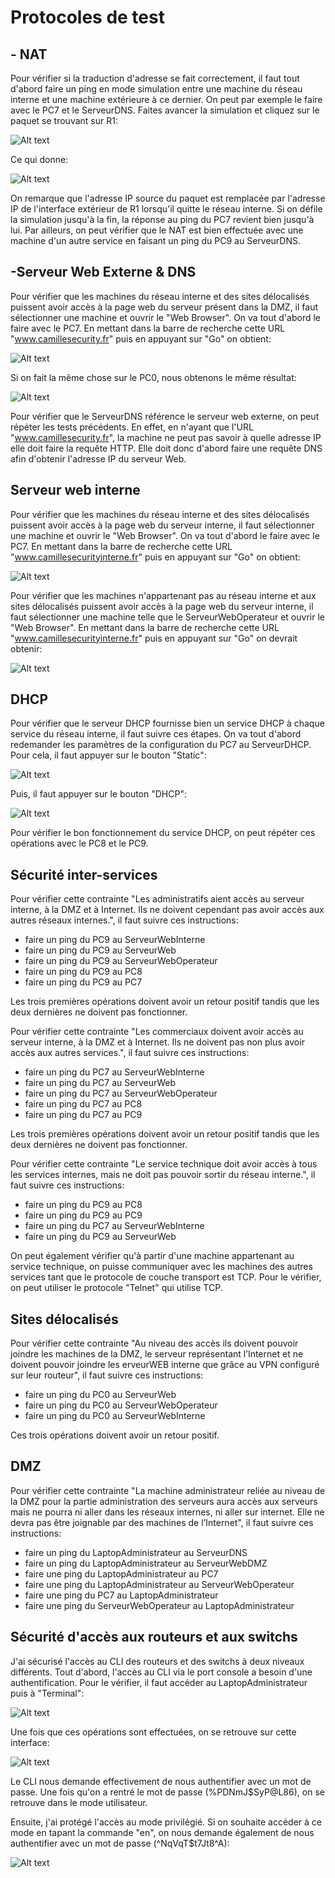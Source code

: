 Protocoles de test
========================

## - NAT

Pour vérifier si la traduction d'adresse se fait correctement, il faut tout d'abord faire un ping en mode simulation entre une machine du réseau interne et une machine extérieure à ce dernier. On peut par exemple le faire avec le PC7 et le ServeurDNS. Faites avancer la simulation et cliquez sur le paquet se trouvant sur R1:

![Alt text](images/nat1.png)

Ce qui donne:

![Alt text](images/nat2.png)

On remarque que l'adresse IP source du paquet est remplacée par l'adresse IP de l'interface extérieur de R1 lorsqu'il quitte le réseau interne. Si on défile la simulation jusqu'à la fin, la réponse au ping du PC7 revient bien jusqu'à lui. Par ailleurs, on peut vérifier que le NAT est bien effectuée avec une machine d'un autre service en faisant un ping du PC9 au ServeurDNS.

## -Serveur Web Externe & DNS

Pour vérifier que les machines du réseau interne et des sites délocalisés puissent avoir accès à la page web du serveur présent dans la DMZ, il faut sélectionner une machine et ouvrir le "Web Browser". On va tout d'abord le faire avec le PC7. En mettant dans la barre de recherche cette URL "www.camillesecurity.fr" puis en appuyant sur "Go" on obtient:

  ![Alt text](images/web1.png)

Si on fait la même chose sur le PC0, nous obtenons le même résultat:

![Alt text](images/web2.png)

Pour vérifier que le ServeurDNS référence le serveur web externe, on peut répéter les tests précédents. En effet, en n'ayant que l'URL "www.camillesecurity.fr", la machine ne peut pas savoir à quelle adresse IP elle doit faire la requête HTTP. Elle doit donc d'abord faire une requête DNS afin d'obtenir l'adresse IP du serveur Web.

## Serveur web interne

Pour vérifier que les machines du réseau interne et des sites délocalisés puissent avoir accès à la page web du serveur interne, il faut sélectionner une machine et ouvrir le "Web Browser". On va tout d'abord le faire avec le PC7. En mettant dans la barre de recherche cette URL "www.camillesecurityinterne.fr" puis en appuyant sur "Go" on obtient:

![Alt text](images/web3.png)

Pour vérifier que les machines n'appartenant pas au réseau interne et aux sites délocalisés puissent avoir accès à la page web du serveur interne, il faut sélectionner une machine telle que le ServeurWebOperateur et ouvrir le "Web Browser". En mettant dans la barre de recherche cette URL "www.camillesecurityinterne.fr" puis en appuyant sur "Go" on devrait obtenir:

![Alt text](images/web4.png)

## DHCP

Pour vérifier que le serveur DHCP fournisse bien un service DHCP à chaque service du réseau interne, il faut suivre ces étapes. On va tout d'abord redemander les paramètres de la configuration du PC7 au ServeurDHCP. Pour cela, il faut appuyer sur le bouton "Static":

![Alt text](images/dhcp1.png)

Puis, il faut appuyer sur le bouton "DHCP":

![Alt text](images/dhcp2.png)

Pour vérifier le bon fonctionnement du service DHCP, on peut répéter ces opérations avec le PC8 et le PC9.

## Sécurité inter-services

Pour vérifier cette contrainte "Les administratifs aient accès au serveur interne, à la DMZ et à Internet. Ils
ne doivent cependant pas avoir accès aux autres réseaux internes.", il faut suivre ces instructions:

- faire un ping du PC9 au ServeurWebInterne
- faire un ping du PC9 au ServeurWeb
- faire un ping du PC9 au ServeurWebOperateur
- faire un ping du PC9 au PC8
- faire un ping du PC9 au PC7

Les trois premières opérations doivent avoir un retour positif tandis que les deux dernières ne doivent pas fonctionner.

Pour vérifier cette contrainte "Les commerciaux doivent avoir accès au serveur interne, à la DMZ et à Internet. Ils ne doivent pas non plus avoir accès aux autres services.", il faut suivre ces instructions:

- faire un ping du PC7 au ServeurWebInterne
- faire un ping du PC7 au ServeurWeb
- faire un ping du PC7 au ServeurWebOperateur
- faire un ping du PC7 au PC8
- faire un ping du PC7 au PC9

Les trois premières opérations doivent avoir un retour positif tandis que les deux dernières ne doivent pas fonctionner.

Pour vérifier cette contrainte "Le service technique doit avoir accès à tous les services internes, mais ne doit pas pouvoir sortir du réseau interne.", il faut suivre ces instructions:

- faire un ping du PC9 au PC8
- faire un ping du PC9 au PC9
- faire un ping du PC7 au ServeurWebInterne
- faire un ping du PC9 au ServeurWeb

On peut également vérifier qu'à partir d'une machine appartenant au service technique, on puisse communiquer avec les machines des autres services tant que le protocole de couche transport est TCP. Pour le vérifier, on peut utiliser le protocole "Telnet" qui utilise TCP.

## Sites délocalisés

Pour vérifier cette contrainte "Au niveau des accès ils doivent pouvoir joindre les machines de la DMZ, le serveur 
représentant l’Internet et ne doivent pouvoir joindre les erveurWEB interne que grâce au VPN configuré sur leur routeur", il faut suivre ces instructions: 

- faire un ping du PC0 au ServeurWeb
- faire un ping du PC0 au ServeurWebOperateur
- faire un ping du PC0 au ServeurWebInterne

Ces trois opérations doivent avoir un retour positif. 

## DMZ

Pour vérifier cette contrainte "La machine administrateur reliée au niveau de la DMZ pour la partie administration des serveurs aura accès aux serveurs mais ne pourra ni aller dans les réseaux internes, ni aller sur internet. Elle ne devra pas être joignable par des machines de l’Internet", il faut suivre ces instructions:

- faire un ping du LaptopAdministrateur au ServeurDNS
- faire un ping du LaptopAdministrateur au ServeurWebDMZ
- faire une ping du LaptopAdministrateur au PC7
- faire une ping du LaptopAdministrateur au ServeurWebOperateur
- faire une ping du PC7 au LaptopAdministrateur
- faire une ping du ServeurWebOperateur au LaptopAdministrateur

## Sécurité d'accès aux routeurs et aux switchs

J'ai sécurisé l'accès au CLI des routeurs et des switchs à deux niveaux différents. Tout d'abord, l'accès au CLI via le port console a besoin d'une authentification. Pour le vérifier, il faut accéder au LaptopAdministrateur puis à "Terminal":

![Alt text](images/securite1.png)

Une fois que ces opérations sont effectuées, on se retrouve sur cette interface:

![Alt text](images/securite2.png)

Le CLI nous demande effectivement de nous authentifier avec un mot de passe. Une fois qu'on a rentré le mot de passe (%PDNmJ$SyP@L86), on se retrouve dans le mode utilisateur. 

Ensuite, j'ai protégé l'accès au mode privilégié. Si on souhaite accéder à ce mode en tapant la commande "en", on nous demande également de nous authentifier avec un mot de passe (^NqVqT$t7Jt8^A):

![Alt text](images/securite.png)
